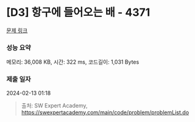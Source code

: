 # [D3] 항구에 들어오는 배 - 4371 

[문제 링크](https://swexpertacademy.com/main/code/problem/problemDetail.do?contestProbId=AWMedCxalW8DFAXd) 

### 성능 요약

메모리: 36,008 KB, 시간: 322 ms, 코드길이: 1,031 Bytes

### 제출 일자

2024-02-13 01:18



> 출처: SW Expert Academy, https://swexpertacademy.com/main/code/problem/problemList.do